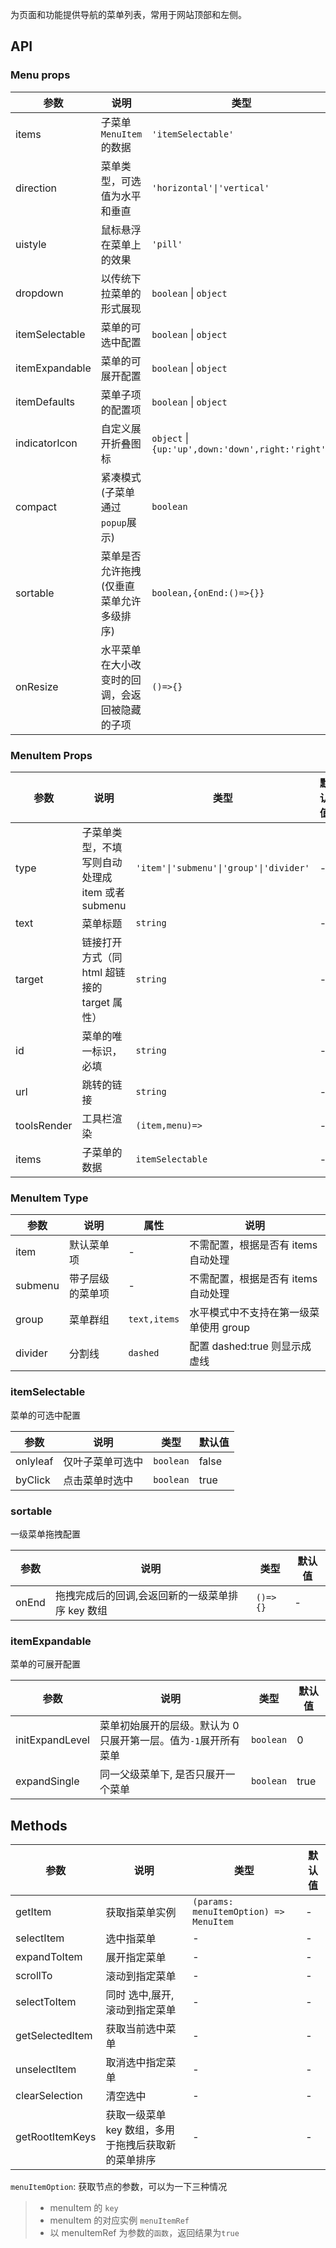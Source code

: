 为页面和功能提供导航的菜单列表，常用于网站顶部和左侧。

## API

### Menu props

| 参数 | 说明 | 类型 | 默认值 |
| --- | --- | --- | --- |
| items | 子菜单`MenuItem`的数据 | `'itemSelectable'` | - |
| direction | 菜单类型，可选值为水平和垂直 | `'horizontal'\|'vertical'` | vertical |
| uistyle | 鼠标悬浮在菜单上的效果 | `'pill'` | - |
| dropdown | 以传统下拉菜单的形式展现 | `boolean` \| `object` | - |
| itemSelectable | 菜单的可选中配置 | `boolean` \| `object` | - |
| itemExpandable | 菜单的可展开配置 | `boolean` \| `object` | - |
| itemDefaults | 菜单子项的配置项 | `boolean` \| `object` | - |
| indicatorIcon | 自定义展开折叠图标 | `object` \| `{up:'up',down:'down',right:'right'}` | - |
| compact | 紧凑模式(子菜单通过`popup`展示) | `boolean` | `false` |
| sortable | 菜单是否允许拖拽(仅垂直菜单允许多级排序) | `boolean,{onEnd:()=>{}}` | `false` |
| onResize | 水平菜单在大小改变时的回调，会返回被隐藏的子项 | `()=>{}` | - |

### MenuItem Props

| 参数 | 说明 | 类型 | 默认值 |
| --- | --- | --- | --- |
| type | 子菜单类型，不填写则自动处理成 item 或者 submenu | `'item'\|'submenu'\|'group'\|'divider'` | - |
| text | 菜单标题 | `string` | - |
| target | 链接打开方式（同 html 超链接的 target 属性） | `string` | - |
| id | 菜单的唯一标识，必填 | `string` | - |
| url | 跳转的链接 | `string` | - |
| toolsRender | 工具栏渲染 | `(item,menu)=>` | - |
| items | 子菜单的数据 | `itemSelectable` | - |

### MenuItem Type

| 参数    | 说明             | 属性         | 说明                                   |
| ------- | ---------------- | ------------ | -------------------------------------- |
| item    | 默认菜单项       | -            | 不需配置，根据是否有 items 自动处理    |
| submenu | 带子层级的菜单项 | -            | 不需配置，根据是否有 items 自动处理    |
| group   | 菜单群组         | `text,items` | 水平模式中不支持在第一级菜单使用 group |
| divider | 分割线           | `dashed`     | 配置 dashed:true 则显示成虚线          |

### itemSelectable

菜单的可选中配置

| 参数     | 说明             | 类型      | 默认值 |
| -------- | ---------------- | --------- | ------ |
| onlyleaf | 仅叶子菜单可选中 | `boolean` | false  |
| byClick  | 点击菜单时选中   | `boolean` | true   |

### sortable

一级菜单拖拽配置

| 参数  | 说明                                             | 类型     | 默认值 |
| ----- | ------------------------------------------------ | -------- | ------ |
| onEnd | 拖拽完成后的回调,会返回新的一级菜单排序 key 数组 | `()=>{}` | -      |

### itemExpandable

菜单的可展开配置

| 参数 | 说明 | 类型 | 默认值 |
| --- | --- | --- | --- |
| initExpandLevel | 菜单初始展开的层级。默认为 0 只展开第一层。值为`-1`展开所有菜单 | `boolean` | 0 |
| expandSingle | 同一父级菜单下, 是否只展开一个菜单 | `boolean` | true |

## Methods

| 参数 | 说明 | 类型 | 默认值 |
| --- | --- | --- | --- |
| getItem | 获取指菜单实例 | `(params: menuItemOption) => MenuItem` | - |
| selectItem | 选中指菜单 | - | - |
| expandToItem | 展开指定菜单 | - | - |
| scrollTo | 滚动到指定菜单 | - | - |
| selectToItem | 同时 选中,展开,滚动到指定菜单 | - | - |
| getSelectedItem | 获取当前选中菜单 | - | - |
| unselectItem | 取消选中指定菜单 | - | - |
| clearSelection | 清空选中 | - | - |
| getRootItemKeys | 获取一级菜单 key 数组，多用于拖拽后获取新的菜单排序 | - | - |

`menuItemOption`: 获取节点的参数，可以为一下三种情况

> - menuItem 的 `key`
> - menuItem 的对应实例 `menuItemRef`
> - 以 menuItemRef 为参数的`函数`，返回结果为`true`
